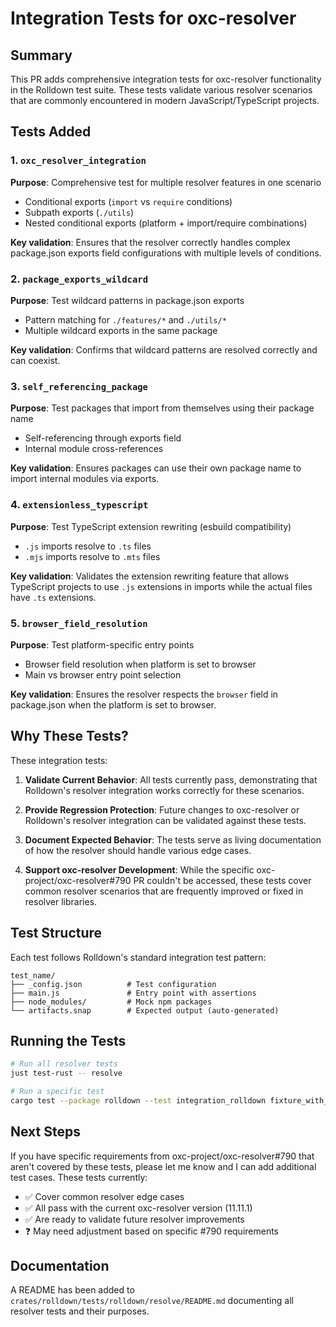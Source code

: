 # Integration Tests for oxc-resolver

## Summary

This PR adds comprehensive integration tests for oxc-resolver functionality in the Rolldown test suite. These tests validate various resolver scenarios that are commonly encountered in modern JavaScript/TypeScript projects.

## Tests Added

### 1. `oxc_resolver_integration`

**Purpose**: Comprehensive test for multiple resolver features in one scenario

- Conditional exports (`import` vs `require` conditions)
- Subpath exports (`./utils`)
- Nested conditional exports (platform + import/require combinations)

**Key validation**: Ensures that the resolver correctly handles complex package.json exports field configurations with multiple levels of conditions.

### 2. `package_exports_wildcard`

**Purpose**: Test wildcard patterns in package.json exports

- Pattern matching for `./features/*` and `./utils/*`
- Multiple wildcard exports in the same package

**Key validation**: Confirms that wildcard patterns are resolved correctly and can coexist.

### 3. `self_referencing_package`

**Purpose**: Test packages that import from themselves using their package name

- Self-referencing through exports field
- Internal module cross-references

**Key validation**: Ensures packages can use their own package name to import internal modules via exports.

### 4. `extensionless_typescript`

**Purpose**: Test TypeScript extension rewriting (esbuild compatibility)

- `.js` imports resolve to `.ts` files
- `.mjs` imports resolve to `.mts` files

**Key validation**: Validates the extension rewriting feature that allows TypeScript projects to use `.js` extensions in imports while the actual files have `.ts` extensions.

### 5. `browser_field_resolution`

**Purpose**: Test platform-specific entry points

- Browser field resolution when platform is set to browser
- Main vs browser entry point selection

**Key validation**: Ensures the resolver respects the `browser` field in package.json when the platform is set to browser.

## Why These Tests?

These integration tests:

1. **Validate Current Behavior**: All tests currently pass, demonstrating that Rolldown's resolver integration works correctly for these scenarios.

2. **Provide Regression Protection**: Future changes to oxc-resolver or Rolldown's resolver integration can be validated against these tests.

3. **Document Expected Behavior**: The tests serve as living documentation of how the resolver should handle various edge cases.

4. **Support oxc-resolver Development**: While the specific oxc-project/oxc-resolver#790 PR couldn't be accessed, these tests cover common resolver scenarios that are frequently improved or fixed in resolver libraries.

## Test Structure

Each test follows Rolldown's standard integration test pattern:

```
test_name/
├── _config.json          # Test configuration
├── main.js               # Entry point with assertions
├── node_modules/         # Mock npm packages
└── artifacts.snap        # Expected output (auto-generated)
```

## Running the Tests

```bash
# Run all resolver tests
just test-rust -- resolve

# Run a specific test
cargo test --package rolldown --test integration_rolldown fixture_with_config_tests__rolldown__resolve__oxc_resolver_integration
```

## Next Steps

If you have specific requirements from oxc-project/oxc-resolver#790 that aren't covered by these tests, please let me know and I can add additional test cases. These tests currently:

- ✅ Cover common resolver edge cases
- ✅ All pass with the current oxc-resolver version (11.11.1)
- ✅ Are ready to validate future resolver improvements
- ❓ May need adjustment based on specific #790 requirements

## Documentation

A README has been added to `crates/rolldown/tests/rolldown/resolve/README.md` documenting all resolver tests and their purposes.
